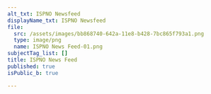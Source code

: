 ```yaml
---
alt_txt: ISPNO Newsfeed
displayName_txt: ISPNO Newsfeed
file:
  src: /assets/images/bb868740-642a-11e8-b428-7bc865f793a1.png
  type: image/png
  name: ISPNO News Feed-01.png
subjectTag_list: []
title: ISPNO News Feed
published: true
isPublic_b: true

---
```



